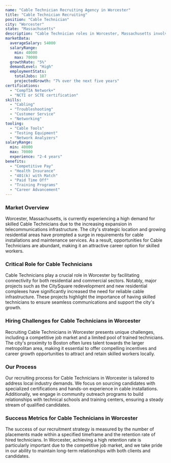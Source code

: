 ```yaml
---
name: "Cable Technician Recruiting Agency in Worcester"
title: "Cable Technician Recruiting"
position: "Cable Technician"
city: "Worcester"
state: "Massachusetts"
description: "Cable Technician roles in Worcester, Massachusetts involve installation, maintenance, and troubleshooting of cable systems for homes and businesses."
marketData:
  averageSalary: 54000
  salaryRange:
    min: 40000
    max: 70000
  growthRate: "5%"
  demandLevel: "High"
  employmentStats:
    totalJobs: 187
    projectedGrowth: "7% over the next five years"
certifications:
  - "CompTIA Network+"
  - "NCTI or SCTE certification"
skills:
  - "Cabling"
  - "Troubleshooting"
  - "Customer Service"
  - "Networking"
tooling:
  - "Cable Tools"
  - "Testing Equipment"
  - "Network Analyzers"
salaryRange:
  min: 40000
  max: 70000
  experience: "2-4 years"
benefits:
  - "Competitive Pay"
  - "Health Insurance"
  - "401(k) with Match"
  - "Paid Time Off"
  - "Training Programs"
  - "Career Advancement"
---
```


### Market Overview
Worcester, Massachusetts, is currently experiencing a high demand for skilled Cable Technicians due to the increasing expansion in telecommunications infrastructure. The city's strategic location and growing residential areas have prompted a surge in requirements for cable installations and maintenance services. As a result, opportunities for Cable Technicians are abundant, making it an attractive career option for skilled workers.

### Critical Role for Cable Technicians
Cable Technicians play a crucial role in Worcester by facilitating connectivity for both residential and commercial sectors. Notably, major projects such as the CitySquare redevelopment and new residential complexes have significantly increased the need for reliable cable infrastructure. These projects highlight the importance of having skilled technicians to ensure seamless communications and support the city's growth.

### Hiring Challenges for Cable Technicians in Worcester
Recruiting Cable Technicians in Worcester presents unique challenges, including a competitive job market and a limited pool of trained technicians. The city's proximity to Boston often lures talent towards the larger metropolitan area, making it essential to offer compelling incentives and career growth opportunities to attract and retain skilled workers locally.

### Our Process
Our recruiting process for Cable Technicians in Worcester is tailored to address local industry demands. We focus on sourcing candidates with specialized certifications and hands-on experience in cable installations. Additionally, we engage in community outreach programs to build relationships with technical schools and training centers, ensuring a steady stream of qualified candidates.

### Success Metrics for Cable Technicians in Worcester
The success of our recruitment strategy is measured by the number of placements made within a specified timeframe and the retention rate of hired technicians. In Worcester, achieving a high retention rate is particularly important due to the competitive job market, and we take pride in our ability to maintain long-term relationships with both clients and candidates.